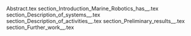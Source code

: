 Abstract.tex
section_Introduction_Marine_Robotics_has__.tex
section_Description_of_systems__.tex
section_Description_of_activities__.tex
section_Preliminary_results__.tex
section_Further_work__.tex
